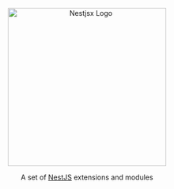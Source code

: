 <p align="center">
  <a href="https://github.com/nestjsx/nestjsx/" target="blank"><img src="https://github.com/nestjsx/nestjsx/raw/master/img/logo_crop.png" width="320" alt="Nestjsx Logo" /></a>
</p>
<p align="center">
  A set of <a href="https://github.com/nestjs/nest" target="blank">NestJS</a> extensions and modules
</p>
